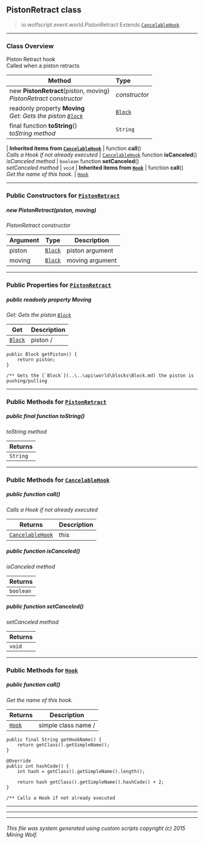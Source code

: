 ## PistonRetract __class__

>io.wolfscript.event.world.PistonRetract
>Extends [`CancelableHook`](..\..\hook\CancelableHook.md)

---

### Class Overview

Piston Retract hook<br> Called when a piston retracts

Method | Type   
--- | :--- 
new __PistonRetract__(piston, moving) <br> _PistonRetract constructor_ | _constructor_
 readonly property __Moving__ <br> _Get: Gets the piston [`Block`](..\..\api\world\blocks\Block.md)_ | [`Block`](..\..\api\world\blocks\Block.md)
final function __toString__() <br> _toString method_ | `String`
 |
__Inherited items from [`CancelableHook`](..\..\hook\CancelableHook.md)__ |
 function __call__() <br> _Calls a Hook if not already executed_ | [`CancelableHook`](..\..\hook\CancelableHook.md)
 function __isCanceled__() <br> _isCanceled method_ | `boolean`
 function __setCanceled__() <br> _setCanceled method_ | `void`
 |
__Inherited items from [`Hook`](..\..\hook\Hook.md)__ |
 function __call__() <br> _Get the name of this hook._ | [`Hook`](..\..\hook\Hook.md)







---

### Public Constructors for [`PistonRetract`](PistonRetract.md)

##### <a id='pistonretract'></a>new __PistonRetract__(piston, moving) 

_PistonRetract constructor_

Argument | Type | Description  
--- | --- | --- 
piston | [`Block`](..\..\api\world\blocks\Block.md) | piston argument
moving | [`Block`](..\..\api\world\blocks\Block.md) | moving argument

---

### Public Properties for [`PistonRetract`](PistonRetract.md)

##### <a id='moving'></a>public  readonly property __Moving__

_Get: Gets the piston [`Block`](..\..\api\world\blocks\Block.md)_

Get | Description
--- | --- 
[`Block`](..\..\api\world\blocks\Block.md) | piston /
    public Block getPiston() {
        return piston;
    }

    /** Gets the [`Block`](..\..\api\world\blocks\Block.md) the piston is pushing/pulling



---

### Public Methods for [`PistonRetract`](PistonRetract.md)

##### <a id='tostring'></a>public final function __toString__()

_toString method_

Returns | 
--- | 
`String` |


---

### Public Methods for [`CancelableHook`](..\..\hook\CancelableHook.md)

##### <a id='call'></a>public  function __call__()

_Calls a Hook if not already executed_

Returns | Description
--- | --- 
[`CancelableHook`](..\..\hook\CancelableHook.md) | this


##### <a id='iscanceled'></a>public  function __isCanceled__()

_isCanceled method_

Returns | 
--- | 
`boolean` |


##### <a id='setcanceled'></a>public  function __setCanceled__()

_setCanceled method_

Returns | 
--- | 
`void` |


---

### Public Methods for [`Hook`](..\..\hook\Hook.md)

##### <a id='call'></a>public  function __call__()

_Get the name of this hook._

Returns | Description
--- | --- 
[`Hook`](..\..\hook\Hook.md) | simple class name /
    public final String getHookName() {
        return getClass().getSimpleName();
    }

    @Override
    public int hashCode() {
        int hash = getClass().getSimpleName().length();

        return hash getClass().getSimpleName().hashCode() + 2;
    }

    /** Calls a Hook if not already executed


---


---


---


###### This file was system generated using custom scripts copyright (c) 2015 Mining Wolf.
	

